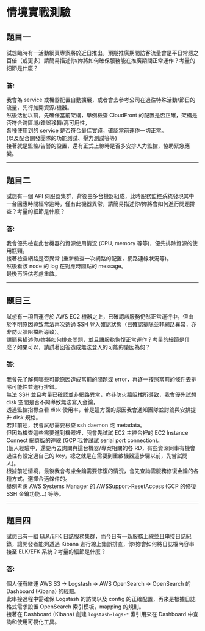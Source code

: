 # 情境實戰測驗

## 題目一
試想臨時有一活動網頁專案將於近日推出，預期推廣期間訪客流量會是平日常態之百倍（或更多）請簡易描述你/妳將如何確保服務能在推廣期間正常運作？考量的細節是什麼？

### 答:
我會為 service 或機器配置自動擴展，或者會去參考公司在過往特殊活動/節日的流量，先行加開資源/機器。  
然後活動以前，先確保當前架構，舉例檢查 CloudFront 的配置是否正確，架構是否符合跨區域/錯誤移轉/高可用性，  
各種使用到的 service 是否符合最佳實踐，確認當前運作一切正常。  
(以及配合開發團隊的功能測試、壓力測試等等)  
接著就是監控/告警的設置，還有正式上線時是否多安排人力監控，協助緊急應變。

---

## 題目二
試想有一個 API 伺服器集群，背後由多台機器組成，此時服務監控系統發現其中一台回應時間經常逾時，僅有此機器異常，請簡易描述你/妳將會如何進行問題排查？考量的細節是什麼？

### 答:
我會優先檢查此台機器的資源使用情況 (CPU, memory 等等)，優先排除資源的使用瓶頸。  
接著檢查網路是否異常 (重新檢查一次網路的配置，網路連線狀況等)。  
然後看該 node 的 log 在對應時間點的 message。  
最後再評估考慮重啟。

---

## 題目三
試想有一項目運行於 AWS EC2 機器之上，已確認該服務仍然正常運行中，但由於不明原因導致無法再次透過 SSH 登入確認狀態（已確認排除並非網路異常，亦非防火牆阻擋所導致）。  
請簡易描述你/妳將如何排查問題，並且讓服務恢復正常運作？考量的細節是什麼？如果可以，請試著回答造成無法登入的可能的肇因為何？

### 答:
我會先了解有哪些可能原因造成當前的問題或 error，再逐一按照當前的條件去排除可能性並進行排錯。  
無法 SSH 並且考量已確認並非網路異常，亦非防火牆阻擋所導致，我會優先試想 disk 空間是否不夠導致無法寫入金鑰，  
透過監控指標查看 disk 使用率，若是這方面的原因我會通知團隊並討論與安排提升 disk 規格。  
若非前述，我會試想需要檢查 ssh daemon 或 metadata。  
但因為檢查這些需要進到機器裡，我會先試試 EC2 主控台裡的 EC2 Instance Connect 網頁版的連線 (GCP 我會試試 serial port connection)。  
(個人經驗中，還要再去詢問與這台機器/專案相關的各 RD，有些資深同事有機會過往有設定過自己的 key，總之就是在需要到重啟機器這步驟以前，先嘗試問人)。  
根據前述情境，最後我會考慮金鑰需要修復的情況，會先查詢雲服務修復金鑰的各種方式，選擇合適條件的。  
舉例考慮 AWS Systems Manager 的 AWSSupport-ResetAccess (GCP 的修復 SSH 金鑰功能...) 等等。

---

## 題目四
試想已有一組 ELK/EFK 日誌服務集群，而今日有一新服務上線並且串接日誌紀錄，讓開發者能夠透過 Kibana 進行線上錯誤排查，你/妳會如何將日誌檔內容串接至 ELK/EFK 系統？考量的細節是什麼？

### 答:
個人僅有維運 AWS S3 -> Logstash -> AWS OpenSearch -> OpenSearch 的 Dashboard (Kibana) 的經驗。  
此串接過程中需確保 Logstash 的訪問以及 config 的正確配置，再來是根據日誌格式需求設置 OpenSearch 索引模板，mapping 的規則。  
接著在 Dashboard (Kibana) 創建 `logstash-logs-*` 索引用來在 Dashboard 中查詢和使用可視化工具。
